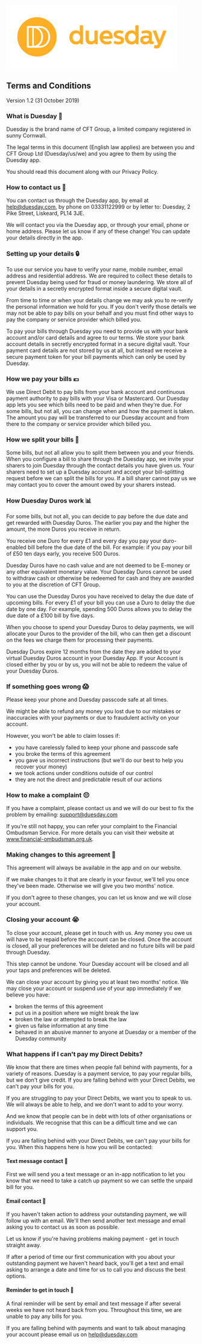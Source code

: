 [![Duesday logo](assets/img/logo-duesday-full-colour@2x.png)](http://duesday.com/)

## Terms and Conditions

Version 1.2 (31 October 2019)
### What is Duesday 🤔

Duesday is the brand name of CFT Group, a limited company registered in sunny Cornwall.

The legal terms in this document (English law applies) are between you and CFT Group Ltd (Duesday/us/we) and you agree to them by using the Duesday app.

You should read this document along with our Privacy Policy.
### How to contact us 💬

You can contact us through the Duesday app, by email at help@duesday.com, by phone on 03331122999 or by letter to: Duesday, 2 Pike Street, Liskeard, PL14 3JE.

We will contact you via the Duesday app, or through your email, phone or home address. Please let us know if any of these change! You can update your details directly in the app.
### Setting up your details 🔒

To use our service you have to verify your name, mobile number, email address and residential address. We are required to collect these details to prevent Duesday being used for fraud or money laundering. We store all of your details in a secretly encrypted format inside a secure digital vault.

From time to time or when your details change we may ask you to re-verify the personal information we hold for you. If you don't verify those details we may not be able to pay bills on your behalf and you must find other ways to pay the company or service provider which billed you. 

To pay your bills through Duesday you need to provide us with your bank account and/or card details and agree to our terms. We store your bank account details in secretly encrypted format in a secure digital vault. Your payment card details are not stored by us at all, but instead we receive a secure payment token for your bill payments which can only be used by Duesday.
### How we pay your bills 💷

We use Direct Debit to pay bills from your bank account and continuous payment authority to pay bills with your Visa or Mastercard. Our Duesday app lets you see which bills need to be paid and when they're due. For some bills, but not all, you can change when and how the payment is taken. The amount you pay will be transferred to our Duesday account and from there to the company or service provider which billed you. 
### How we split your bills 🤝

Some bills, but not all allow you to split them between you and your friends. When you configure a bill to share through the Duesday app, we invite your sharers to join Duesday through the contact details you have given us. Your sharers need to set up a Duesday account and accept your bill-splitting request before we can split the bills for you. If a bill sharer cannot pay us we may contact you to cover the amount owed by your sharers instead.
### How Duesday Duros work 📊

For some bills, but not all, you can decide to pay before the due date and get rewarded with Duesday Duros. The earlier you pay and the higher the amount, the more Duros you receive in return. 

You receive one Duro for every £1 and every day you pay your duro-enabled bill before the due date of the bill. For example: if you pay your bill of £50 ten days early, you receive 500 Duros.

Duesday Duros have no cash value and are not deemed to be E-money or any other equivalent monetary value. Your Duesday Duros cannot be used to withdraw cash or otherwise be redeemed for cash and they are awarded to you at the discretion of CFT Group. 

You can use the Duesday Duros you have received to delay the due date of upcoming bills. For every £1 of your bill you can use a Duro to delay the due date by one day. For example, spending 500 Duros allows you to delay the due date of a £100 bill by five days.

When you choose to spend your Duesday Duros to delay payments, we will allocate your Duros to the provider of the bill, who can then get a discount on the fees we charge them for processing their payments.

Duesday Duros expire 12 months from the date they are added to your virtual Duesday Duros account in your Duesday App. If your Account is closed either by you or by us, you will not be able to redeem the value of your Duesday Duros.
### If something goes wrong 😱

Please keep your phone and Duesday passcode safe at all times.

We might be able to refund any money you lost due to our mistakes or inaccuracies with your payments or due to fraudulent activity on your account.

However, you won't be able to claim losses if:

- you have carelessly failed to keep your phone and passcode safe
- you broke the terms of this agreement
- you gave us incorrect instructions (but we'll do our best to help you recover your money)
- we took actions under conditions outside of our control
- they are not the direct and predictable result of our actions
### How to make a complaint 😔

If you have a complaint, please contact us and we will do our best to fix the problem  by emailing: support@duesday.com

If you're still not happy, you can refer your complaint to the Financial Ombudsman Service. For more details you can visit their website at www.financial-ombudsman.org.uk.
### Making changes to this agreement 📝

This agreement will always be available in the app and on our website.

If we make changes to it that are clearly in your favour, we'll tell you once they've been made. Otherwise we will give you two months' notice.

If you don't agree to these changes, you can let us know and we will close your account. 
### Closing your account 😭

To close your account, please get in touch with us. Any money you owe us will have to be repaid before the account can be closed. Once the account is closed, all your preferences will be deleted and no future bills will be paid through Duesday.

This step cannot be undone. Your Duesday account will be closed and all your taps and preferences will be deleted.

We can close your account by giving you at least two months' notice. We may close your account or suspend use of your app immediately if we believe you have:

- broken the terms of this agreement
- put us in a position where we might break the law
- broken the law or attempted to break the law
- given us false information at any time
- behaved in an abusive manner to anyone at Duesday or a member of the Duesday community

### What happens if I can't pay my Direct Debits?

We know that there are times when people fall behind with payments, for a variety of reasons. Duesday is a payment service, to pay your regular bills, but we don't give credit. If you are falling behind with your Direct Debits, we can't pay your bills for you.

If you are struggling to pay your Direct Debits, we want you to speak to us. We will always be able to help, and we don't want to add to your worry.

And we know that people can be in debt with lots of other organisations or individuals. We recognise that this can be a difficult time and we can support you.

If you are falling behind with your Direct Debits, we can't pay your bills for you. When this happens here is how you will be contacted:
#### Text message contact 📩

First we will send you a text message or an in-app notification to let you know that we need to take a catch up payment so we can settle the unpaid bill for you.
#### Email contact 📩

If you haven't taken action to address your outstanding payment, we will follow up with an email. We'll then send another text message and email asking you to contact us as soon as possible.

Let us know if you're having problems making payment - get in touch straight away.

If after a period of time our first communication with you about your outstanding payment we haven't heard back, you'll get a text and email asking to arrange a date and time for us to call you and discuss the best options.
#### Reminder to get in touch 📆

A final reminder will be sent by email and text message if after several weeks we have not heard back from you. Throughout this time, we are unable to pay any bills for you.

If you are falling behind with payments and want to talk about managing your account please email us on help@duesday.com
